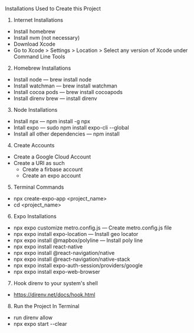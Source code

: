 Installations Used to Create this Project

1. Internet Installations

- Install homebrew
- Install nvm (not necessary)
- Download Xcode
- Go to Xcode > Settings > Location > Select any version of Xcode under Command Line Tools

2. Homebrew Installations

- Install node — brew install node
- Install watchman — brew install watchman
- Install cocoa pods — brew install cocoapods
- Install direnv brew — install direnv

3. Node Installations

- Install npx — npm install -g npx
- Intall expo — sudo npm install expo-cli --global
- Install all other dependencies — npm install 

4. Create Accounts
- Create a Google Cloud Account
- Create a URI as such
  - Create a firbase account
  - Create an expo account

5. Terminal Commands

- npx create-expo-app <project_name>
- cd <project_name>

6. Expo Installations

- npx expo customize metro.config.js — Create metro.config.js file
- npx expo install expo-location — Install geo locator  
- npx expo install @mapbox/polyline — Install poly line
- npx expo install react-native
- npx expo install @react-navigation/native
- npx expo install @react-navigation/native-stack
- npx expo install expo-auth-session/providers/google
- npx expo install expo-web-browser

7. Hook direnv to your system's shell

- https://direnv.net/docs/hook.html

8. Run the Project In Terminal

- run direnv allow
- npx expo start --clear
